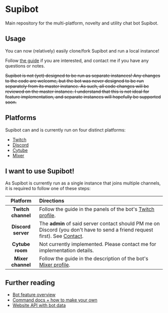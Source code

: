 # Supibot
Main repository for the multi-platform, novelty and utility chat bot Supibot.

## Usage
You can now (relatively) easily clone/fork Supibot and run a local instance! 

Follow [the guide](docs/setup.md) if you are interested, and contact me if you have any questions or notes.

~~Supibot is not (yet) designed to be run as separate instances! Any changes to the code are welcome, but the bot was never designed to be run separately from its master instance. As such, all code changes will be reviewed on the master instance. I understand that this is not ideal for feature implementation, and separate instances will hopefully be supported soon.~~
  

## Platforms
Supibot can and is currently run on four distinct platforms:
- [Twitch](https://twitch.tv/)
- [Discord](https://discordapp.com/)
- [Cytube](https://cytu.be/)
- [Mixer](https://mixer.com/)

## I want to use Supibot!
As Supibot is currently run as a single instance that joins multiple channels, it is required to follow one of these steps: 

| Platform | Directions |
| :---: |:---|
| **Twitch channel** | Follow the guide in the panels of the bot's [Twitch profile](https://twitch.tv/supibot). |
| **Discord server** | The **admin** of said server contact should PM me on Discord (you don't have to send a friend request first). See [Contact](https://supinic.com/contact). | 
| **Cytube room**    | Not currently implemented. Please contact me for implementation details. |
| **Mixer channel**  | Follow the guide in the description of the bot's [Mixer profile](https://mixer.com/supibot). |

## Further reading
- [Bot feature overview](docs/features.md)
- [Command docs + how to make your own](docs/command.md)
- [Website API with bot data](docs/api.md)
